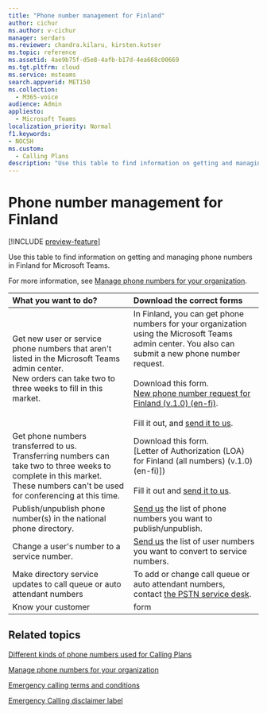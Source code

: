 ```yaml
---
title: "Phone number management for Finland"
author: cichur
ms.author: v-cichur
manager: serdars
ms.reviewer: chandra.kilaru, kirsten.kutser
ms.topic: reference
ms.assetid: 4ae9b75f-d5e8-4afb-b17d-4ea668c00669
ms.tgt.pltfrm: cloud
ms.service: msteams
search.appverid: MET150
ms.collection: 
  - M365-voice
audience: Admin
appliesto: 
  - Microsoft Teams
localization_priority: Normal
f1.keywords:
- NOCSH
ms.custom: 
  - Calling Plans
description: "Use this table to find information on getting and managing phone numbers in Finland for Microsoft Teams."
---
```


# Phone number management for Finland

[!INCLUDE [preview-feature](../includes/preview-feature.md)]

Use this table to find information on getting and managing phone numbers in Finland for Microsoft Teams.
  
For more information, see [Manage phone numbers for your organization](manage-phone-numbers-for-your-organization.md).
  
|**What you want to do?**|**Download the correct forms**|
|:-----|:-----|
|Get new user or service phone numbers that aren't listed in the Microsoft Teams admin center.<br>New orders can take two to three weeks to fill in this market. <br/> |In Finland, you can get phone numbers for your organization using the Microsoft Teams admin center. You also can submit a new phone number request. <br/><br/>Download this form.<br/>[New phone number request for Finland (v.1.0) (en-fi)](). <br/><br/> Fill it out, and [send it to us](mailto:ptneu@microsoft.com).  <br/> |
|Get phone numbers transferred to us.<br>Transferring numbers can take two to three weeks to complete in this market. These numbers can't be used for conferencing at this time.  <br/> | Download this form. <br/>[Letter of Authorization (LOA) for Finland (all numbers) (v.1.0) (en-fi)]) <br/> <br/>Fill it out and [send it to us](mailto:ptneu@microsoft.com). <br/> |
|Publish/unpublish phone number(s) in the national phone directory.  <br/> |[Send us](mailto:ptneu@microsoft.com) the list of phone numbers you want to publish/unpublish. <br/> |
|Change a user's number to a service number.  <br/> |[Send us](mailto:ptneu@microsoft.com) the list of user numbers you want to convert to service numbers. <br/> |
|Make directory service updates to call queue or auto attendant numbers|To add or change call queue or auto attendant numbers, contact [the PSTN service desk](contact-pstn-service-desk.md). |
|Know your customer|form|
   
## Related topics

[Different kinds of phone numbers used for Calling Plans](../different-kinds-of-phone-numbers-used-for-calling-plans.md)

[Manage phone numbers for your organization](manage-phone-numbers-for-your-organization.md)

[Emergency calling terms and conditions](../emergency-calling-terms-and-conditions.md)
  
[Emergency Calling disclaimer label](https://github.com/MicrosoftDocs/OfficeDocs-SkypeForBusiness/blob/live/Teams/downloads/emergency-calling/emergency-calling-label-(en-us)-(v.1.0).zip?raw=true)
